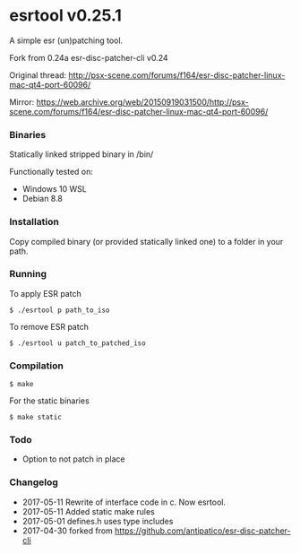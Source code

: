# esrtool v0.25.1

A simple esr (un)patching tool.

Fork from 0.24a esr-disc-patcher-cli v0.24

Original thread: http://psx-scene.com/forums/f164/esr-disc-patcher-linux-mac-qt4-port-60096/

Mirror: https://web.archive.org/web/20150919031500/http://psx-scene.com/forums/f164/esr-disc-patcher-linux-mac-qt4-port-60096/

### Binaries

Statically linked stripped binary in /bin/

Functionally tested on:

* Windows 10 WSL
* Debian 8.8

### Installation

Copy compiled binary (or provided statically linked one) to a folder in your path.

### Running

To apply ESR patch

```
$ ./esrtool p path_to_iso
```

To remove ESR patch

```
$ ./esrtool u patch_to_patched_iso
```

### Compilation

```
$ make
```

For the static binaries

```
$ make static
```

### Todo

* Option to not patch in place

### Changelog

* 2017-05-11 Rewrite of interface code in c. Now esrtool.
* 2017-05-11 Added static make rules
* 2017-05-01 defines.h uses <csting> type includes
* 2017-04-30 forked from https://github.com/antipatico/esr-disc-patcher-cli
